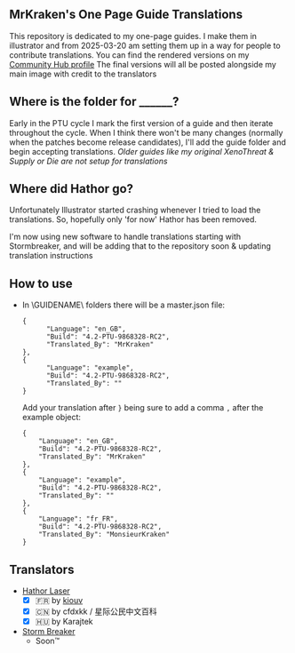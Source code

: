 ## MrKraken's One Page Guide Translations
This repository is dedicated to my one-page guides. I make them in illustrator and from 2025-03-20 am setting them up in a way for people to contribute translations.
You can find the rendered versions on my [Community Hub profile](https://robertsspaceindustries.com/community-hub/user/MrKraken)
The final versions will all be posted alongside my main image with credit to the translators

## Where is the folder for ______?
Early in the PTU cycle I mark the first version of a guide and then iterate throughout the cycle. When I think there won't be many changes (normally when the patches become release candidates), I'll add the guide folder and begin accepting translations.
*Older guides like my original XenoThreat & Supply or Die are not setup for translations*

## Where did Hathor go?
Unfortunately Illustrator started crashing whenever I tried to load the translations. So, hopefully only 'for now' Hathor has been removed.

I'm now using new software to handle translations starting with Stormbreaker, and will be adding that to the repository soon & updating translation instructions

## How to use
- In \GUIDENAME\ folders there will be a master.json file:
  ```
  {
        "Language": "en_GB",
        "Build": "4.2-PTU-9868328-RC2",
        "Translated_By": "MrKraken"
  },
  {
        "Language": "example",
        "Build": "4.2-PTU-9868328-RC2",
        "Translated_By": ""
  }
  ```
  Add your translation after `}` being sure to add a comma `,` after the example object:
    ```
    {
        "Language": "en_GB",
        "Build": "4.2-PTU-9868328-RC2",
        "Translated_By": "MrKraken"
  },
  {
        "Language": "example",
        "Build": "4.2-PTU-9868328-RC2",
        "Translated_By": ""
  },
  {
        "Language": "fr_FR",
        "Build": "4.2-PTU-9868328-RC2",
        "Translated_By": "MonsieurKraken"
  }
  ```

## Translators
- [Hathor Laser](https://robertsspaceindustries.com/community-hub/post/hathor-laser-one-page-guide-V4mCVfAgVSXbc)
  - [x] 🇫🇷 by [kiouv](https://x.com/Journalduverse)
  - [x] 🇨🇳 by cfdxkk / 星际公民中文百科
  - [x] 🇭🇺 by Karajtek
- [Storm Breaker](https://robertsspaceindustries.com/community-hub/post/storm-breaker-one-page-guide-XTU7HaiJkZyFs)
  - Soon™